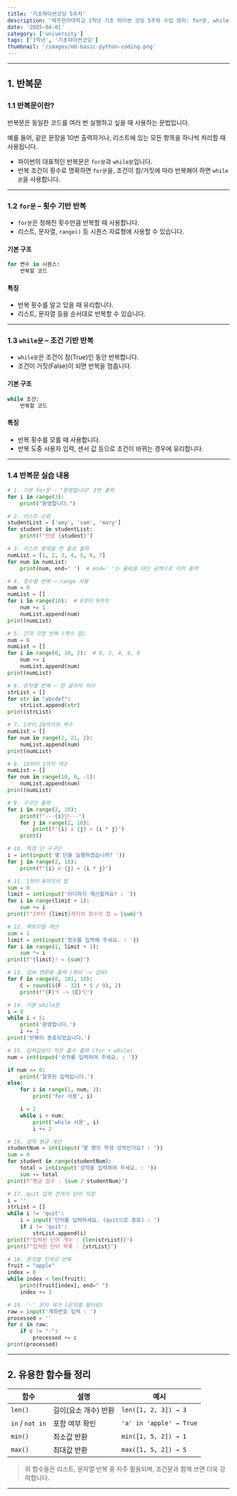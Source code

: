 ```yaml
---
title: '기초파이썬코딩 5주차'
description: '제주한라대학교 1학년 기초 파이썬 코딩 5주차 수업 정리: for문, while문 반복문 개념과 다양한 실습 예제 포함'
date: '2025-04-01'
category: ['university']
tags: ['1학년', '기초파이썬코딩']
thumbnail: '/images/md-basic-python-coding.png'
---
```


---

## 1. 반복문

### 1.1 반복문이란?

반복문은 동일한 코드를 여러 번 실행하고 싶을 때 사용하는 문법입니다.

예를 들어, 같은 문장을 10번 출력하거나, 리스트에 있는 모든 항목을 하나씩 처리할 때 사용됩니다.
- 파이썬의 대표적인 반복문은 `for문`과 `while문`입니다.
- 반복 조건이 횟수로 명확하면 `for문`을, 조건이 참/거짓에 따라 반복해야 하면 `while문`을 사용합니다.

---

### 1.2 `for문` – 횟수 기반 반복

- `for문`은 정해진 횟수만큼 반복할 때 사용합니다.
- 리스트, 문자열, `range()` 등 시퀀스 자료형에 사용할 수 있습니다.

#### 기본 구조
```python
for 변수 in 시퀀스:
    반복할 코드
```

#### 특징
- 반복 횟수를 알고 있을 때 유리합니다.
- 리스트, 문자열 등을 순서대로 반복할 수 있습니다.

---

### 1.3 `while문` – 조건 기반 반복

- `while문`은 조건이 참(True)인 동안 반복합니다.
- 조건이 거짓(False)이 되면 반복을 멈춥니다.

#### 기본 구조
```python
while 조건:
    반복할 코드
```

#### 특징
- 반복 횟수를 모를 때 사용합니다.
- 반복 도중 사용자 입력, 센서 값 등으로 조건이 바뀌는 경우에 유리합니다.

---

### 1.4 반복문 실습 내용

```python
# 1. 기본 for문 – "환영합니다" 3번 출력
for i in range(3):
    print("환영합니다.")

# 2. 리스트 순회
studentList = ['amy', 'sam', 'mary']
for student in studentList:
    print(f"안녕 {student}")

# 3. 리스트 항목을 한 줄로 출력
numList = [1, 2, 3, 4, 5, 6, 7]
for num in numList:
    print(num, end=' ')  # end=' '는 줄바꿈 대신 공백으로 이어 출력

# 4. 정수형 반복 – range 사용
num = 0
numList = []
for i in range(10):  # 0부터 9까지
    num += 1
    numList.append(num)
print(numList)

# 5. 간격 지정 반복 (짝수 합)
num = 0
numList = []
for i in range(0, 10, 2):  # 0, 2, 4, 6, 8
    num += i
    numList.append(num)
print(numList)

# 6. 문자열 반복 – 한 글자씩 처리
strList = []
for str in "abcdef":
    strList.append(str)
print(strList)

# 7. 1부터 20까지의 짝수
numList = []
for num in range(2, 21, 2):
    numList.append(num)
print(numList)

# 8. 10부터 1까지 역순
numList = []
for num in range(10, 0, -1):
    numList.append(num)
print(numList)

# 9. 구구단 출력
for i in range(2, 10):
    print(f"---{i}단---")
    for j in range(2, 10):
        print(f"{i} x {j} = {i * j}")
    print()

# 10. 특정 단 구구단
i = int(input('몇 단을 실행하겠습니까? '))
for j in range(2, 10):
    print(f"{i} x {j} = {i * j}")

# 11. 1부터 N까지의 합
sum = 0
limit = int(input('어디까지 계산할까요? : '))
for i in range(limit + 1):
    sum += i
print(f"1부터 {limit}까지의 정수의 합 = {sum}")

# 12. 팩토리얼 계산
sum = 1
limit = int(input('정수를 입력해 주세요. : '))
for i in range(1, limit + 1):
    sum *= i
print(f"{limit}! = {sum}")

# 13. 섭씨 변환표 출력 (화씨 -> 섭씨)
for F in range(0, 101, 10):
    C = round(((F - 32) * 5 / 9), 2)
    print(f"{F}℉ -> {C}℃")

# 14. 기본 while문
i = 0
while i < 5:
    print('환영합니다.')
    i += 1
print('반복이 종료되었습니다.')

# 15. 입력값보다 작은 홀수 출력 (for + while)
num = int(input('숫자를 입력하여 주세요. : '))

if num <= 0:
    print('잘못된 입력입니다.')
else:
    for i in range(1, num, 2):
        print('for 사용', i)

    i = 1
    while i < num:
        print('while 사용', i)
        i += 2

# 16. 성적 평균 계산
studentNum = int(input('몇 명의 학생 성적인가요? : '))
sum = 0
for student in range(studentNum):
    total = int(input('성적을 입력하여 주세요. : '))
    sum += total
print(f"평균 점수 : {sum / studentNum}")

# 17. quit 입력 전까지 단어 저장
i = ''
strList = []
while i != 'quit':
    i = input('단어를 입력하세요. (quit으로 종료) : ')
    if i != 'quit':
        strList.append(i)
print(f"입력된 단어 개수 : {len(strList)}")
print(f"입력된 단어 목록 : {strList}")

# 18. 문자열 인덱싱 반복
fruit = "apple"
index = 0
while index < len(fruit):
    print(fruit[index], end=" ")
    index += 1

# 19. '-' 문자 제거 (문자열 필터링)
raw = input('계좌번호 입력 : ')
processed = ''
for c in raw:
    if c != "-":
        processed += c
print(processed)
```

---

## 2. 유용한 함수들 정리

| **함수** | **설명** | **예시** |
| --- | --- | --- |
| `len()` | 길이(요소 개수) 반환 | `len([1, 2, 3]) → 3` |
| `in` / `not in` | 포함 여부 확인 | `'a' in 'apple' → True` |
| `min()` | 최소값 반환 | `min([1, 5, 2]) → 1` |
| `max()` | 최대값 반환 | `max([1, 5, 2]) → 5` |

> 위 함수들은 리스트, 문자열 반복 중 자주 활용되며, 조건문과 함께 쓰면 더욱 강력합니다.

---